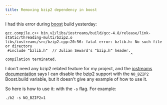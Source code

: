 ```yaml
---
title: Removing bzip2 dependency in boost
---
```


I had this error during [boost] build yesterday:

~~~
gcc.compile.c++ bin.v2/libs/iostreams/build/gcc-4.8/release/link-static/threading-multi/bzip2.o
libs/iostreams/src/bzip2.cpp:20:56: fatal error: bzlib.h: No such file or directory
 #include "bzlib.h"  // Julian Seward's "bzip.h" header.
                                                        ^
compilation terminated.
~~~

I don't need any bzip2 related feature for my project, and the [iostreams documentation]
says I can disable the bzip2 support with the `NO_BZIP2` Boost.build variable,
but it doesn't give any example of how to use it.

So here is how to use it: with the `-s` flag. For example:

    ./b2 -s NO_BZIP2=1

[boost]: http://www.boost.org
[iostreams documentation]: http://www.boost.org/doc/libs/1_57_0/libs/iostreams/doc/index.html?path=7
